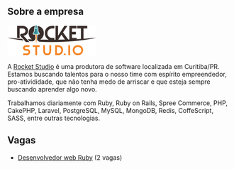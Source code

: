 ## Sobre a empresa

![Logo](https://raw.githubusercontent.com/rocketstudio/vagas/master/assets/logo-rs.png?)

A [Rocket Studio](http://rocketstud.io) é uma produtora de software localizada em Curitiba/PR. Estamos buscando talentos para o nosso time com espírito empreendedor, pro-ativididade, que não tenha medo de arriscar e que esteja sempre buscando aprender algo novo.

Trabalhamos diariamente com Ruby, Ruby on Rails, Spree Commerce, PHP, CakePHP, Laravel, PostgreSQL, MySQL, MongoDB, Redis, CoffeScript, SASS, entre outras tecnologias.

## Vagas

- [Desenvolvedor web Ruby](https://github.com/rocketstudio/vagas/blob/master/vagas/desenvolvedor-web.md) (2 vagas)